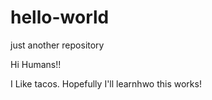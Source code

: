 # hello-world
just another repository

Hi Humans!! 

I Like tacos. Hopefully I'll learnhwo this works! 
